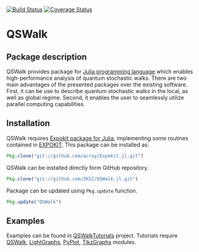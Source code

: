 [![Build Status](https://travis-ci.org/ZKSI/QSWalk.jl.svg?branch=master)](https://travis-ci.org/ZKSI/QSWalk.jl)
[![Coverage Status](https://coveralls.io/repos/github/ZKSI/QSWalk.jl/badge.svg?branch=master)](https://coveralls.io/github/ZKSI/QSWalk.jl?branch=master)

# QSWalk

## Package description

QSWalk provides package for [Julia programming language](https://julialang.org/) which enables high-performance analysis of quantum stochastic walks. There are two main advantages of the presented packages over the existing software. First, it can be use to describe quantum stochastic walks in the local, as well as global regime. Second, it enables the user to seamlessly utilize parallel computing capabilities.

## Installation

QSWalk requires [Expokit package for Julia](https://github.com/acroy/Expokit.jl), implementing some routines contained in [EXPOKIT](http://www.maths.uq.edu.au/expokit). This package can be installed as:

```julia
Pkg.clone("git://github.com/acroy/Expokit.jl.git")
```

QSWalk can be installed directly form GitHub repository.

```julia
Pkg.clone("git://github.com/ZKSI/QSWalk.jl.git")
```

Package can be updated using ```Pkg.update``` function.

```julia
Pkg.update("QSWalk")
```
## Examples

Examples can be found in [QSWalkTutorials](https://github.com/ZKSI/QSWalkTutorials) project. Tutorials require [QSWalk](https://github.com/ZKSI/QSWalk.jl), [LightGraphs](https://github.com/JuliaGraphs/LightGraphs.jl), [PyPlot](https://github.com/JuliaPy/PyPlot.jl), [TikzGraphs](https://github.com/sisl/TikzGraphs.jl) modules.

